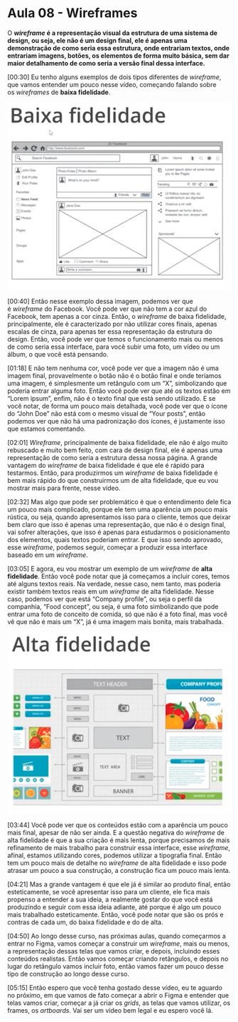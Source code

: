# Aula 08 - Wireframes

O ***wireframe* é a representação visual da estrutura de uma sistema de design, ou seja, ele não é um design final, ele é apenas uma demonstração de como seria essa estrutura, onde entrariam textos, onde entrariam imagens, botões, os elementos de forma muito básica, sem dar maior detalhamento de como seria a versão final dessa interface.**

[00:30] Eu tenho alguns exemplos de dois tipos diferentes de *wireframe*, que vamos entender um pouco nesse vídeo, começando falando sobre os *wireframes* de **baixa fidelidade**.

![Untitled](Aula%2008%20-%20Wireframes%20f61f15e680794342a603a30d912b80fb/Untitled.png)

[00:40] Então nesse exemplo dessa imagem, podemos ver que é *wireframe* do Facebook. Você pode ver que não tem a cor azul do Facebook, tem apenas a cor cinza. Então, o *wireframe* de baixa fidelidade, principalmente, ele é caracterizado por não utilizar cores finais, apenas escalas de cinza, para apenas ter essa representação da estrutura do design. Então, você pode ver que temos o funcionamento mais ou menos de como seria essa interface, para você subir uma foto, um vídeo ou um álbum, o que você está pensando.

[01:18] E não tem nenhuma cor, você pode ver que a imagem não é uma imagem final, provavelmente o botão não é o botão final e onde teríamos uma imagem, é simplesmente um retângulo com um “X”, simbolizando que poderia entrar alguma foto. Então você pode ver que até os textos estão em “Lorem ipsum”, enfim, não é o texto final que está sendo utilizado. E se você notar, de forma um pouco mais detalhada, você pode ver que o ícone do “John Doe” não está com o mesmo visual de “Your posts”, então podemos ver que não há uma padronização dos ícones, é justamente isso que estamos comentando.

[02:01] *Wireframe*, principalmente de baixa fidelidade, ele não é algo muito rebuscado e muito bem feito, com cara de design final, ele é apenas uma representação de como seria a estrutura dessa nossa página. A grande vantagem do *wireframe* de baixa fidelidade é que ele é rápido para testarmos. Então, para produzirmos um *wireframe* de baixa fidelidade é bem mais rápido do que construirmos um de alta fidelidade, que eu vou mostrar mais para frente, nesse vídeo.

[02:32] Mas algo que pode ser problemático é que o entendimento dele fica um pouco mais complicado, porque ele tem uma aparência um pouco mais rústica, ou seja, quando apresentamos isso para o cliente, temos que deixar bem claro que isso é apenas uma representação, que não é o design final, vai sofrer alterações, que isso é apenas para estudarmos o posicionamento dos elementos, quais textos poderiam entrar. E que isso sendo aprovado, esse *wireframe*, podemos seguir, começar a produzir essa interface baseado em um *wireframe*.

[03:05] E agora, eu vou mostrar um exemplo de um *wireframe* de **alta fidelidade**. Então você pode notar que já começamos a incluir cores, temos até alguns textos reais. Na verdade, nesse caso, nem tanto, mas poderia existir também textos reais em um *wireframe* de alta fidelidade. Nesse caso, podemos ver que está “Company profile”, ou seja o perfil da companhia, “Food concept”, ou seja, é uma foto simbolizando que pode entrar uma foto de conceito de comida, só que não é a foto final, mas você vê que não é mais um “X”, já é uma imagem mais bonita, mais trabalhada.

![Untitled](Aula%2008%20-%20Wireframes%20f61f15e680794342a603a30d912b80fb/Untitled%201.png)

[03:44] Você pode ver que os conteúdos estão com a aparência um pouco mais final, apesar de não ser ainda. E a questão negativa do *wireframe* de alta fidelidade é que a sua criação é mais lenta, porque precisamos de mais refinamento de mais trabalho para construir essa interface, esse *wireframe*, afinal, estamos utilizando cores, podemos utilizar a tipografia final. Então tem um pouco mais de detalhe no *wireframe* de alta fidelidade e isso pode atrasar um pouco a sua construção, a construção fica um pouco mais lenta.

[04:21] Mas a grande vantagem é que ele já é similar ao produto final, então esteticamente, se você apresentar isso para um cliente, ele fica mais propenso a entender a sua ideia, a realmente gostar do que você está produzindo e seguir com essa ideia adiante, até porque é algo um pouco mais trabalhado esteticamente. Então, você pode notar que são os prós e contras de cada um, do baixa fidelidade e do de alta.

[04:50] Ao longo desse curso, nas próximas aulas, quando começarmos a entrar no Figma, vamos começar a construir um *wireframe*, mais ou menos, a representação dessas telas que vamos criar, e depois, incluindo esses conteúdos realistas. Então vamos começar criando retângulos, e depois no lugar do retângulo vamos incluir foto, então vamos fazer um pouco desse tipo de construção ao longo desse curso.

[05:15] Então espero que você tenha gostado desse vídeo, eu te aguardo no próximo, em que vamos de fato começar a abrir o Figma e entender que telas vamos criar, começar a já criar os *grids*, as telas que vamos utilizar, os frames, os *artboards*. Vai ser um vídeo bem legal e eu espero você lá.